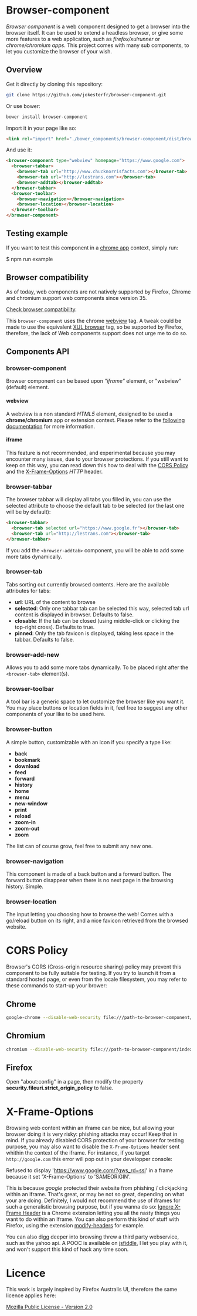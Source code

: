 Browser-component
=================

*Browser component* is a web component designed to get a browser into the browser itself. It can be used to extend a headless browser, or give some more features to a web application, such as *firefox/xulrunner* or *chrome/chromium apps*. This project comes with many sub components, to let you customize the browser of your wish.

## Overview

Get it directly by cloning this repository:

```bash
git clone https://github.com/jokesterfr/browser-component.git
```

Or use bower:

```bash
bower install browser-component
```

Import it in your page like so:

```html
<link rel="import" href="./bower_components/browser-component/dist/browser-component.html" />
```

And use it:

```html
<browser-component type="webview" homepage="https://www.google.com">
  <browser-tabbar>
    <browser-tab url="http://www.chucknorrisfacts.com"></browser-tab>
    <browser-tab url="http://lestrans.com"></browser-tab>
    <browser-addtab></browser-addtab>
  </browser-tabbar>
  <browser-toolbar>
    <browser-navigation></browser-navigation>
    <browser-location></browser-location>
  </browser-toolbar>
</browser-component>
```

## Testing example

If you want to test this component in a [chrome app](https://developer.chrome.com/apps/about_apps) context, simply run:

  $ npm run example

## Browser compatibility

As of today, web components are not natively supported by Firefox,
Chrome and chromium support web components since version 35.

[Check browser compatibility](http://caniuse.com/#feat=shadowdom).

This `browser-component` uses the chrome [webview](https://developer.chrome.com/apps/tags/webview) tag. A tweak could be made to use the equivalent [XUL browser](https://developer.mozilla.org/en-US/docs/Mozilla/Tech/XUL/browser) tag, so be supported by Firefox, therefore, the lack of Web components support does not urge me to do so.

## Components API

### browser-component

Browser component can be based upon *"iframe"* element, or "webview" (default) element.

#### webview

A webview is a non standard *HTML5* element, designed to be used a __chrome/chromium__ app or extension context.
Please refer to the [following documentation](https://developer.chrome.com/apps/tags/webview) for more information. 

#### iframe

This feature is not recommended, and experimental because you may encounter many issues, due to your browser protections. If you still want to keep on this way, you can read down this how to deal with the [CORS Policy](#cors-policy) and the [X-Frame-Options](#x-frame-options) *HTTP* header.

### browser-tabbar

The browser tabbar will display all tabs you filled in, you can use the selected attribute to choose the default tab to be selected (or the last one will be by default):

```html
<browser-tabbar>
  <browser-tab selected url="https://www.google.fr"></browser-tab>
  <browser-tab url="http://lestrans.com"></browser-tab>
</browser-tabbar>
```

If you add the `<browser-addtab>` component, you will be able to add some more tabs dynamically.

### browser-tab

Tabs sorting out currently browsed contents. Here are the available attributes for tabs:
* __url__: URL of the content to browse
* __selected__: Only one tabbar tab can be selected this way, selected tab url content is displayed in browser. Defaults to false.
* __closable__: If the tab can be closed (using middle-click or clicking the top-right cross). Defaults to true.
* __pinned__: Only the tab favicon is displayed, taking less space in the tabbar. Defaults to false.

### browser-add-new

Allows you to add some more tabs dynamically. To be placed right after the `<browser-tab>` element(s).

### browser-toolbar

A tool bar is a generic space to let customize the browser like you want it. You may place buttons or location fields in it, feel free to suggest any other components of your like to be used here.

### browser-button

A simple button, customizable with an icon if you specify a type like:

* __back__
* __bookmark__
* __download__
* __feed__
* __forward__
* __history__
* __home__
* __menu__
* __new-window__
* __print__
* __reload__
* __zoom-in__
* __zoom-out__
* __zoom__

The list can of course grow, feel free to submit any new one.

### browser-navigation

This component is made of a back button and a forward button. The forward button disappear when there is no next page in the browsing history. Simple.

### browser-location

The input letting you choosing how to browse the web! Comes with a go/reload button on its right, and a nice favicon retrieved from the browsed website.

# CORS Policy

Browser's CORS (Cross-origin resource sharing) policy may prevent this component to be fully suitable for testing. If you try to launch it from a standard hosted page, or even from the locale filesystem, you may refer to these commands to start-up your brower:

## Chrome

```bash
google-chrome --disable-web-security file:///path-to-browser-component/index.html
```

## Chromium

```bash
chromium --disable-web-security file:///path-to-browser-component/index.html
```

## Firefox

Open "about:config" in a page, then modify the property __security.fileuri.strict_origin_policy__ to false.

# X-Frame-Options

Browsing web content within an iframe can be nice, but allowing your browser doing it is very risky: phishing attacks may occur! Keep that in mind.
If you already disabled CORS protection of your browser for testing purpose, you may also want to disable the `X-Frame-Options` header sent whithin the context of the iframe. For instance, if you target `http://google.com` this error will pop out in your developper console:

  Refused to display 'https://www.google.com/?gws_rd=ssl' in a frame because it set 'X-Frame-Options' to 'SAMEORIGIN'.

This is because *google* protected their website from phishing / clickjacking within an iframe. That's great, or may be not so great, depending on what your are doing. Definitely, I would not recommend the use of iframes for such a generalistic browsing purpose, but if you wanna do so:
[Ignore X-Frame Header](https://chrome.google.com/webstore/detail/ignore-x-frame-headers/gleekbfjekiniecknbkamfmkohkpodhe/) is a Chrome extension letting you all the nasty things you want to do within an Iframe. You can also perform this kind of stuff with Firefox, using the extension [modify-headers](https://addons.mozilla.org/fr/firefox/addon/modify-headers) for example.

You can also digg deeper into browsing threw a third party webservice, such as the yahoo api. A POOC is available on [jsfiddle](http://jsfiddle.net/dkdnaxaq/4/light/), I let you play with it, and won't support this kind of hack any time soon.

# Licence

This work is largely inspired by Firefox Australis UI, therefore the same licence applies here:

[Mozilla Public License - Version 2.0](https://www.mozilla.org/MPL/2.0/)
